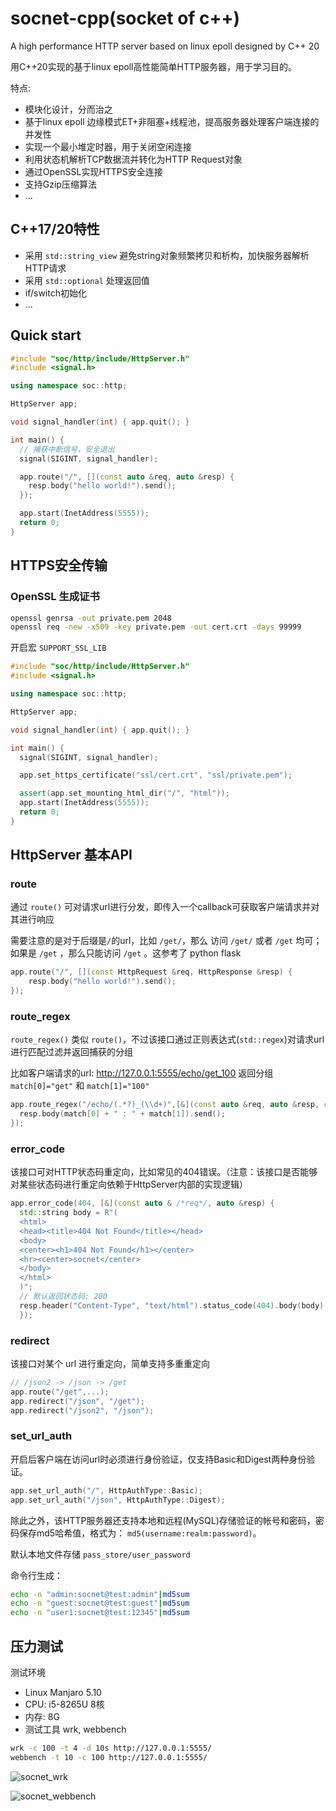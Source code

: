 # socnet-cpp(socket of c++)
A high performance HTTP server based on linux epoll designed by C++ 20

用C++20实现的基于linux epoll高性能简单HTTP服务器，用于学习目的。

特点:
- 模块化设计，分而治之
- 基于linux epoll 边缘模式ET+非阻塞+线程池，提高服务器处理客户端连接的并发性
- 实现一个最小堆定时器，用于关闭空闲连接
- 利用状态机解析TCP数据流并转化为HTTP Request对象
- 通过OpenSSL实现HTTPS安全连接
- 支持Gzip压缩算法
- ...

## C++17/20特性
- 采用 `std::string_view` 避免string对象频繁拷贝和析构，加快服务器解析HTTP请求
- 采用 `std::optional` 处理返回值
- if/switch初始化
- ...

## Quick start
```cpp
#include "soc/http/include/HttpServer.h"
#include <signal.h>

using namespace soc::http;

HttpServer app;

void signal_handler(int) { app.quit(); }

int main() {
  // 捕获中断信号，安全退出
  signal(SIGINT, signal_handler);

  app.route("/", [](const auto &req, auto &resp) {
    resp.body("hello world!").send();
  });

  app.start(InetAddress(5555));
  return 0;
}
```

## HTTPS安全传输
### OpenSSL 生成证书
```bash
openssl genrsa -out private.pem 2048
openssl req -new -x509 -key private.pem -out cert.crt -days 99999
```

开启宏 `SUPPORT_SSL_LIB`

```cpp
#include "soc/http/include/HttpServer.h"
#include <signal.h>

using namespace soc::http;

HttpServer app;

void signal_handler(int) { app.quit(); }

int main() {
  signal(SIGINT, signal_handler);

  app.set_https_certificate("ssl/cert.crt", "ssl/private.pem");

  assert(app.set_mounting_html_dir("/", "html"));
  app.start(InetAddress(5555));
  return 0;
}

```

## HttpServer 基本API
### route
通过 `route()` 可对请求url进行分发，即传入一个callback可获取客户端请求并对其进行响应

需要注意的是对于后缀是`/`的url，比如 `/get/`，那么 访问 `/get/` 或者 `/get` 均可；如果是 `/get` ，那么只能访问 `/get` 。这参考了 python flask

```cpp
app.route("/", [](const HttpRequest &req, HttpResponse &resp) {
    resp.body("hello world!").send();
});
```
### route_regex
`route_regex()` 类似 `route()`，不过该接口通过正则表达式(`std::regex`)对请求url进行匹配过滤并返回捕获的分组

比如客户端请求的url: http://127.0.0.1:5555/echo/get_100 返回分组 `match[0]="get"` 和 `match[1]="100"`
```cpp
app.route_regex("/echo/(.*?)_(\\d+)",[&](const auto &req, auto &resp, const auto &match) {
  resp.body(match[0] + " : " + match[1]).send();
});
```

### error_code
该接口可对HTTP状态码重定向，比如常见的404错误。（注意：该接口是否能够对某些状态码进行重定向依赖于HttpServer内部的实现逻辑）
```cpp
app.error_code(404, [&](const auto & /*req*/, auto &resp) {
  std::string body = R"(
  <html>
  <head><title>404 Not Found</title></head>
  <body>
  <center><h1>404 Not Found</h1></center>
  <hr><center>socnet</center>
  </body>
  </html>
  )";
  // 默认返回状态码: 200
  resp.header("Content-Type", "text/html").status_code(404).body(body).send();
  });
```

### redirect
该接口对某个 url 进行重定向，简单支持多重重定向

```cpp
// /json2 -> /json -> /get
app.route("/get",...);
app.redirect("/json", "/get");
app.redirect("/json2", "/json");
```

### set_url_auth
开启后客户端在访问url时必须进行身份验证，仅支持Basic和Digest两种身份验证。

```cpp
app.set_url_auth("/", HttpAuthType::Basic);
app.set_url_auth("/json", HttpAuthType::Digest);
```

除此之外，该HTTP服务器还支持本地和远程(MySQL)存储验证的帐号和密码，密码保存md5哈希值，格式为： `md5(username:realm:password)`。

默认本地文件存储 `pass_store/user_password`

命令行生成：
```bash
echo -n "admin:socnet@test:admin"|md5sum
echo -n "guest:socnet@test:guest"|md5sum
echo -n "user1:socnet@test:12345"|md5sum
```

## 压力测试
测试环境
- Linux Manjaro 5.10
- CPU: i5-8265U 8核
- 内存: 8G
- 测试工具 wrk, webbench

```bash
wrk -c 100 -t 4 -d 10s http://127.0.0.1:5555/
webbench -t 10 -c 100 http://127.0.0.1:5555/
```

![socnet_wrk](screentshots/socnet_wrk.jpg)

![socnet_webbench](screentshots/socnet_webbench.jpg)
